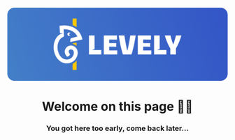 [![MasterHead](https://raw.githubusercontent.com/LevelyStudio/.github/main/profile/logo-rounded.png)]()
<h1 align="center">Welcome on this page 👋🏼</h1>
<h3 align="center">You got here too early, come back later...</h3>
